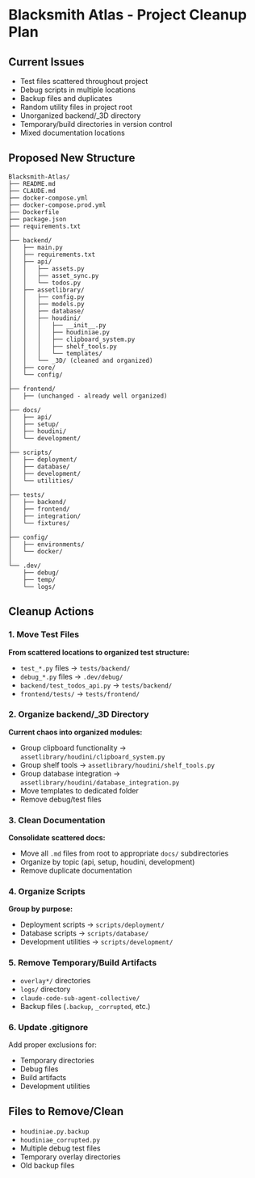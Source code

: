 # Blacksmith Atlas - Project Cleanup Plan

## Current Issues
- Test files scattered throughout project
- Debug scripts in multiple locations
- Backup files and duplicates
- Random utility files in project root
- Unorganized backend/_3D directory
- Temporary/build directories in version control
- Mixed documentation locations

## Proposed New Structure

```
Blacksmith-Atlas/
├── README.md
├── CLAUDE.md
├── docker-compose.yml
├── docker-compose.prod.yml
├── Dockerfile
├── package.json
├── requirements.txt
│
├── backend/
│   ├── main.py
│   ├── requirements.txt
│   ├── api/
│   │   ├── assets.py
│   │   ├── asset_sync.py
│   │   └── todos.py
│   ├── assetlibrary/
│   │   ├── config.py
│   │   ├── models.py
│   │   ├── database/
│   │   ├── houdini/
│   │   │   ├── __init__.py
│   │   │   ├── houdiniae.py
│   │   │   ├── clipboard_system.py
│   │   │   ├── shelf_tools.py
│   │   │   └── templates/
│   │   └── _3D/ (cleaned and organized)
│   ├── core/
│   └── config/
│
├── frontend/
│   ├── (unchanged - already well organized)
│
├── docs/
│   ├── api/
│   ├── setup/
│   ├── houdini/
│   └── development/
│
├── scripts/
│   ├── deployment/
│   ├── database/
│   ├── development/
│   └── utilities/
│
├── tests/
│   ├── backend/
│   ├── frontend/
│   ├── integration/
│   └── fixtures/
│
├── config/
│   ├── environments/
│   └── docker/
│
└── .dev/
    ├── debug/
    ├── temp/
    └── logs/
```

## Cleanup Actions

### 1. Move Test Files
**From scattered locations to organized test structure:**
- `test_*.py` files → `tests/backend/`
- `debug_*.py` files → `.dev/debug/`
- `backend/test_todos_api.py` → `tests/backend/`
- `frontend/tests/` → `tests/frontend/`

### 2. Organize backend/_3D Directory
**Current chaos into organized modules:**
- Group clipboard functionality → `assetlibrary/houdini/clipboard_system.py`
- Group shelf tools → `assetlibrary/houdini/shelf_tools.py`
- Group database integration → `assetlibrary/houdini/database_integration.py`
- Move templates to dedicated folder
- Remove debug/test files

### 3. Clean Documentation
**Consolidate scattered docs:**
- Move all `.md` files from root to appropriate `docs/` subdirectories
- Organize by topic (api, setup, houdini, development)
- Remove duplicate documentation

### 4. Organize Scripts
**Group by purpose:**
- Deployment scripts → `scripts/deployment/`
- Database scripts → `scripts/database/`
- Development utilities → `scripts/development/`

### 5. Remove Temporary/Build Artifacts
- `overlay*/` directories
- `logs/` directory  
- `claude-code-sub-agent-collective/`
- Backup files (`.backup`, `_corrupted`, etc.)

### 6. Update .gitignore
Add proper exclusions for:
- Temporary directories
- Debug files
- Build artifacts
- Development utilities

## Files to Remove/Clean
- `houdiniae.py.backup`
- `houdiniae_corrupted.py`
- Multiple debug test files
- Temporary overlay directories
- Old backup files